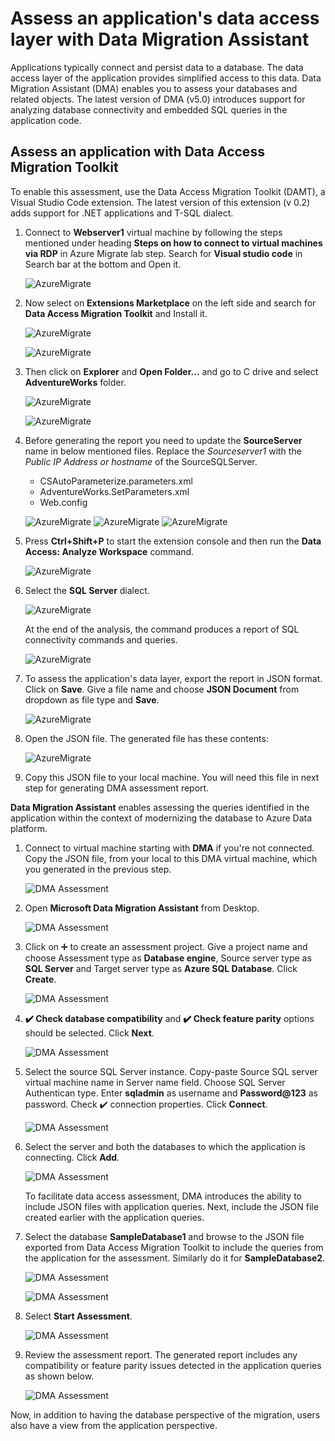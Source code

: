 # Assess an application's data access layer with Data Migration Assistant

Applications typically connect and persist data to a database. The data access layer of the application provides simplified access to this data. Data Migration Assistant (DMA) enables you to assess your databases and related objects. The latest version of DMA (v5.0) introduces support for analyzing database connectivity and embedded SQL queries in the application code.

## Assess an application with Data Access Migration Toolkit

To enable this assessment, use the Data Access Migration Toolkit (DAMT), a Visual Studio Code extension. The latest version of this extension (v 0.2) adds support for .NET applications and T-SQL dialect.

1.	Connect to **Webserver1** virtual machine by following the steps mentioned under heading **Steps on how to connect to virtual machines via RDP** in Azure Migrate lab step. Search for **Visual studio code** in Search bar at the bottom and Open it.

    ![AzureMigrate](assets/vscode.jpg)

2.	Now select on **Extensions Marketplace** on the left side and search for **Data Access Migration Toolkit** and Install it.

    ![AzureMigrate](assets/extension.jpg)
    
    ![AzureMigrate](assets/toolkit.jpg)

3.	Then click on **Explorer** and **Open Folder…** and go to C drive and select **AdventureWorks** folder.

    ![AzureMigrate](assets/openfolder.jpg)
    
    ![AzureMigrate](assets/selectfolder.jpg)
    
4. Before generating the report you need to update the **SourceServer** name in below mentioned files.
   Replace the *Sourceserver1* with the *Public IP Address or hostname* of the SourceSQLServer.
  
    - CSAutoParameterize.parameters.xml
    - AdventureWorks.SetParameters.xml
    - Web.config

    ![AzureMigrate](assets/codechange1.jpg)
    ![AzureMigrate](assets/codechange2.jpg)
    ![AzureMigrate](assets/codechange3.jpg)
    
5. Press **Ctrl+Shift+P** to start the extension console and then run the **Data Access: Analyze Workspace** command.

    ![AzureMigrate](assets/runcommand.jpg)

6. Select the **SQL Server** dialect.

    ![AzureMigrate](assets/sqlserver.jpg)

   At the end of the analysis, the command produces a report of SQL connectivity commands and queries.

    ![AzureMigrate](assets/report.jpg)

7. To assess the application's data layer, export the report in JSON format. Click on **Save**. Give a file name and choose **JSON Document** from dropdown as file type and **Save**.

    ![AzureMigrate](assets/json.jpg)

8. Open the JSON file. The generated file has these contents:

    ![AzureMigrate](assets/jsonreport.jpg)

9. Copy this JSON file to your local machine. You will need this file in next step for generating DMA assessment report. 

**Data Migration Assistant** enables assessing the queries identified in the application within the context of modernizing the database to Azure Data platform.

1. Connect to virtual machine starting with **DMA** if you're not connected. Copy the JSON file, from your local to this DMA virtual machine, which you generated in the previous step.

    ![DMA Assessment](assets/dmajson.jpg)

2. Open **Microsoft Data Migration Assistant** from Desktop.

    ![DMA Assessment](assets/opendma.jpg)

3. Click on ➕ to create an assessment project. Give a project name and choose Assessment type as **Database engine**, Source server type as **SQL Server** and Target server type as **Azure SQL Database**. Click **Create**. 

    ![DMA Assessment](assets/createproject.png)

4. **✔️ Check database compatibility** and **✔️ Check feature parity** options should be selected. Click **Next**. 

    ![DMA Assessment](assets/next.jpg)

5. Select the source SQL Server instance. Copy-paste Source SQL server virtual machine name in Server name field. Choose SQL Server Authentican type. Enter **sqladmin** as username and **Password@123** as password. Check ✔️ connection properties. Click **Connect**.

    ![DMA Assessment](assets/server.jpg)

6. Select the server and both the databases to which the application is connecting. Click **Add**.

    ![DMA Assessment](assets/database.jpg)

    To facilitate data access assessment, DMA introduces the ability to include JSON files with application queries. Next, include the JSON file created earlier with the application queries.

7. Select the database **SampleDatabase1** and browse to the JSON file exported from Data Access Migration Toolkit to include the queries from the application for the assessment. Similarly do it for **SampleDatabase2**.

    ![DMA Assessment](assets/db1.jpg)
    
    ![DMA Assessment](assets/db2.jpg)

8. Select **Start Assessment**.

    ![DMA Assessment](assets/start.jpg)

9. Review the assessment report. The generated report includes any compatibility or feature parity issues detected in the application queries as shown below.

    ![DMA Assessment](assets/assessment.jpg)

Now, in addition to having the database perspective of the migration, users also have a view from the application perspective.
